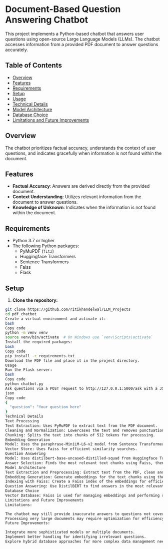 # Document-Based Question Answering Chatbot

This project implements a Python-based chatbot that answers user questions using open-source Large Language Models (LLMs). The chatbot accesses information from a provided PDF document to answer questions accurately.

## Table of Contents

- [Overview](#overview)
- [Features](#features)
- [Requirements](#requirements)
- [Setup](#setup)
- [Usage](#usage)
- [Technical Details](#technical-details)
- [Model Architecture](#model-architecture)
- [Database Choice](#database-choice)
- [Limitations and Future Improvements](#limitations-and-future-improvements)

## Overview

The chatbot prioritizes factual accuracy, understands the context of user questions, and indicates gracefully when information is not found within the document.

## Features

- **Factual Accuracy**: Answers are derived directly from the provided document.
- **Context Understanding**: Utilizes relevant information from the document to answer questions.
- **Knowledge of Unknown**: Indicates when the information is not found within the document.

## Requirements

- Python 3.7 or higher
- The following Python packages:
  - PyMuPDF (`fitz`)
  - Huggingface Transformers
  - Sentence Transformers
  - Faiss
  - Flask

## Setup

1. **Clone the repository:**

```bash
git clone https://github.com/ritikhandelwal/LLM_Projects
cd pdf_chatbot
Create a virtual environment and activate it:
bash
Copy code
python -m venv venv
source venv/bin/activate  # On Windows use `venv\Scripts\activate`
Install the required packages:
bash
Copy code
pip install -r requirements.txt
Download the PDF file and place it in the project directory.
Usage
Run the Flask server:
bash
Copy code
python chatbot.py
Ask questions via a POST request to http://127.0.0.1:5000/ask with a JSON payload:
json
Copy code
{
  "question": "Your question here"
}
Technical Details
Text Processing
Text Extraction: Uses PyMuPDF to extract text from the PDF document.
Cleaning and Normalization: Lowercases the text and removes punctuation.
Chunking: Splits the text into chunks of 512 tokens for processing.
Embedding Generation
Model: Uses the paraphrase-MiniLM-L6-v2 model from Sentence Transformers to generate embeddings for text chunks.
Vector Store: Uses Faiss for efficient similarity searches.
Question Answering
Model: Uses distilbert-base-uncased-distilled-squad from Huggingface Transformers for question answering.
Answer Selection: Finds the most relevant text chunks using Faiss, then extracts answers using the DistilBERT model.
Model Architecture
Text Extraction and Preprocessing: Extract text from the PDF, clean and normalize it, then split it into chunks.
Embedding Generation: Generate embeddings for the text chunks using the Sentence Transformer model.
Indexing with Faiss: Create a Faiss index of the embeddings for efficient similarity searches.
Question Answering: Use DistilBERT to find answers in the most relevant text chunks.
Database Choice
Vector Database: Faiss is used for managing embeddings and performing similarity searches due to its efficiency in handling high-dimensional data.
Limitations and Future Improvements
Limitations:

The chatbot may still provide inaccurate answers to questions not covered by the document.
Processing very large documents may require optimization for efficiency.
Future Improvements:

Integrate more sophisticated models or multiple documents.
Implement better handling for identifying irrelevant questions.
Explore hybrid database approaches for more complex data management needs.
